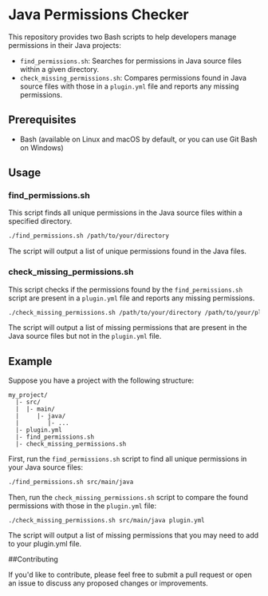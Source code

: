 # Java Permissions Checker

This repository provides two Bash scripts to help developers manage permissions in their Java projects:

- `find_permissions.sh`: Searches for permissions in Java source files within a given directory.
- `check_missing_permissions.sh`: Compares permissions found in Java source files with those in a `plugin.yml` file and reports any missing permissions.

## Prerequisites

- Bash (available on Linux and macOS by default, or you can use Git Bash on Windows)

## Usage

### find_permissions.sh

This script finds all unique permissions in the Java source files within a specified directory.

```bash
./find_permissions.sh /path/to/your/directory
```

The script will output a list of unique permissions found in the Java files.

### check_missing_permissions.sh
This script checks if the permissions found by the `find_permissions.sh` script are present in a `plugin.yml` file and reports any missing permissions.

```bash
./check_missing_permissions.sh /path/to/your/directory /path/to/your/plugin.yml
```
The script will output a list of missing permissions that are present in the Java source files but not in the `plugin.yml` file.

## Example

Suppose you have a project with the following structure:

```
my_project/
  |- src/
  |  |- main/
  |     |- java/
  |        |- ...
  |- plugin.yml
  |- find_permissions.sh
  |- check_missing_permissions.sh
```

First, run the `find_permissions.sh` script to find all unique permissions in your Java source files:
```bash
./find_permissions.sh src/main/java
```

Then, run the `check_missing_permissions.sh` script to compare the found permissions with those in the `plugin.yml` file:

```
./check_missing_permissions.sh src/main/java plugin.yml
```
The script will output a list of missing permissions that you may need to add to your plugin.yml file.

##Contributing

If you'd like to contribute, please feel free to submit a pull request or open an issue to discuss any proposed changes or improvements.
